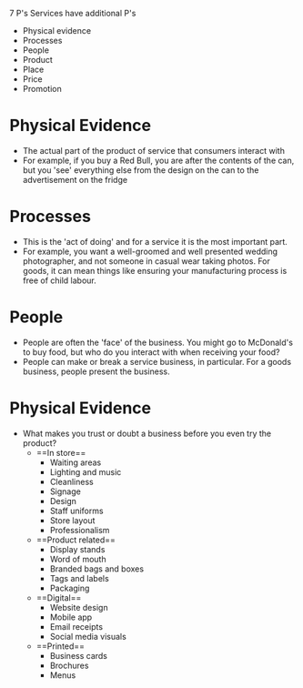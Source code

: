 7 P's
Services have additional P's
- Physical evidence
- Processes
- People
- Product
- Place
- Price
- Promotion
# Physical Evidence
- The actual part of the product of service that consumers interact with
- For example, if you buy a Red Bull, you are after the contents of the can, but you 'see' everything else from the design on the can to the advertisement on the fridge
# Processes
- This is the 'act of doing' and for a service it is the most important part.
-  For example, you want a well-groomed and well presented wedding photographer, and not someone in casual wear taking photos. For goods, it can mean things like ensuring your manufacturing process is free of child labour.
# People
- People are often the 'face' of the business. You might go to McDonald's to buy food, but who do you interact with when receiving your food?
- People can make or break a service business, in particular. For a goods business, people present the business.
# Physical Evidence
- What makes you trust or doubt a business before you even try the product?
	- ==In store==
		- Waiting areas
		- Lighting and music
		- Cleanliness
		- Signage
		- Design
		- Staff uniforms
		- Store layout
		- Professionalism
	- ==Product related==
		- Display stands
		- Word of mouth
		- Branded bags and boxes
		- Tags and labels
		- Packaging
	- ==Digital==
		- Website design
		- Mobile app
		- Email receipts
		- Social media visuals
	- ==Printed==
		- Business cards
		- Brochures
		- Menus